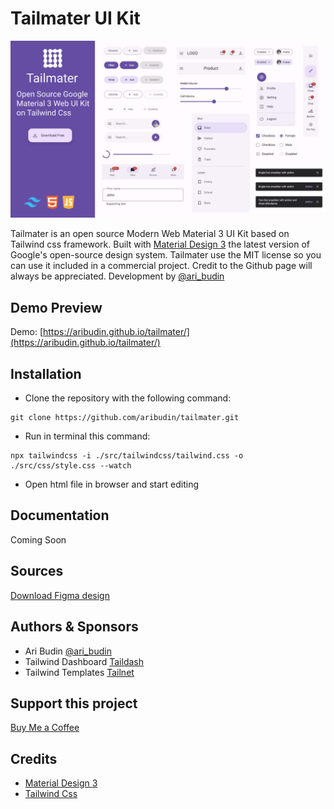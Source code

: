 # Tailmater UI Kit
<img src="src/img/tailmater-template.png" alt="Tailmater UI">

Tailmater is an open source Modern Web Material 3 UI Kit based on Tailwind css framework. Built with [Material Design 3](https://m3.material.io/) the latest version of Google's open-source design system. Tailmater use the MIT license so you can use it included in a commercial project. Credit to the Github page will always be appreciated. Development by [@ari_budin](https://twitter.com/ari_budin)

## Demo Preview

Demo: [https://aribudin.github.io/tailmater/](https://aribudin.github.io/tailmater/)

## Installation

* Clone the repository with the following command:

```
git clone https://github.com/aribudin/tailmater.git
```
* Run in terminal this command:

```
npx tailwindcss -i ./src/tailwindcss/tailwind.css -o ./src/css/style.css --watch
```
* Open html file in browser and start editing

## Documentation

Coming Soon

## Sources

[Download Figma design](https://www.figma.com/community/file/1035203688168086460)

## Authors & Sponsors

* Ari Budin [@ari_budin](https://twitter.com/ari_budin)
* Tailwind Dashboard [Taildash](https://tailwinddashboard.com/)
* Tailwind Templates [Tailnet](https://themes.tailwindtemplate.net/)

## Support this project

[Buy Me a Coffee](https://aribudin.gumroad.com/l/tailmater)

## Credits

* [Material Design 3](https://m3.material.io/)
* [Tailwind Css](https://tailwindcss.com/)
